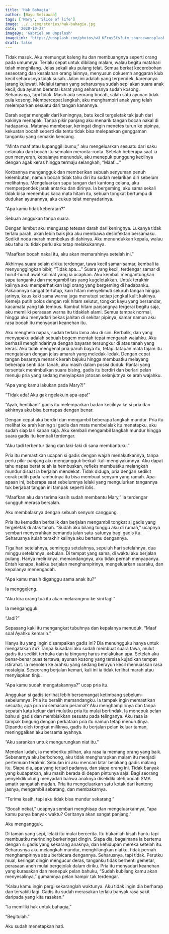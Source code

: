 ```yaml
---
title: 'Hak Bahagia'
author: [Bayu Setiawan]
tags: ['Mary', 'Slice of life']
image: ../../img/stories/hak-bahagia.jpg
date: '2020-10-27'
imageBy: 'Gabriel on Unpslash'
imageLink: 'https://unsplash.com/photos/wU_KFrosSfs?utm_source=unsplash&utm_medium=referral&utm_content=creditShareLink'
draft: false
---
```


Tidak masuk. Aku memungut kaleng itu dan membuangnya seperti orang pada umumnya. Terlalu cepat untuk dibilang malam, walau begitu matahari telah menghilang. Jelas sekali aku pulang telat. Semua berkat kecerobohan seseorang dan kesalahan orang lainnya, menyusun dokuemn anggaran klub kecil seharusnya tidak susah. Jalan ini adalah yang terpendek, karenanya jarang kulewati. Melalui taman yang seharusnya sudah sepi akan suara anak kecil, dua ayunan berantai karat yang seharusnya sudah kosong. Seharusnya, tapi tidak. Masih ada seorang bocah, salah satu ayunan tidak pula kosong. Mempercepat langkah, aku menghampiri anak yang telah melemparkan sesuatu dari tangan kanannya.

Darah segar mengalir dari keningnya, batu kecil tergeletak tak jauh dari kakinya menapak. Tanpa pikir panjang aku menarik tangan bocah nakal di hadapanku. Matanya membesar, keringat dingin menetes turun ke pipinya, kekuatan bocah seperti dia tentu tidak bisa melepaskan genggaman tanganku yang semakin kencang. 

“Minta maaf atau kupanggil ibumu,” aku mengeluarkan sesuatu dari saku celanaku dan bocah itu semakin meronta-ronta.
Setelah beberapa saat ia pun menyerah, kepalanya menunduk, aku menepuk punggung kecilnya dengan agak keras hingga termaju selangkah, “Maaf….”

Korbannya mengangguk dan memberikan sebuah senyuman penuh kelembutan, namun bocah tidak tahu diri itu sudah melarikan diri sebelum melihatnya. Mengeluarkan sapu tangan dari kantong celana, aku memperpendek jarak antarku dan dirinya. Ia bergeming, aku sama sekali tidak bisa menembus kaca mata hitam itu, sebuah tongkat bertumpu di dudukan ayunannya, aku cukup telat menyadarinya.

“Apa kamu tidak keberatan?”

Sebuah anggukan tanpa suara.

Dengan lembut aku mengusap tetesan darah dari keningnya. Lukanya tidak terlalu parah, akan lebih baik jika aku membawa desinfektan bersamaku. Sedikit noda merah membekas di dahinya. Aku menundukkan kepala, walau aku tahu itu tidak perlu aku tetap melakukannya.

“Maafkan bocah nakal itu, aku akan memarahinya setelah ini.”

Akhirnya suara selain diriku terdengar, tawa kecil samar-samar, kembali ia menyunggingkan bibir, “Tidak apa….”
Suara yang kecil, terdengar samar di huruf-huruf awal kalimat yang ia ucapkan. Aku kembali mengantungkan sapu tanganku dan mengambil tas yang kugeletakkan. Untuk terakhir kalinya aku memperhatikan lagi orang yang bergeming di hadapanku. Pakaiannya sangat tertutup, kain hitam menyelimuti seluruh tangan hingga jarinya, kaus kaki sama warna juga menutupi setiap jengkal kulit kakinya. Kemeja putih polos dengan rok hitam selutut, tongkat kayu yang bersandar, kacamata yang tak tembus. Rambut hitam panjangnya tergerai begitu saja, aku memiliki perasaan warna itu tidaklah alami. Semua tampak normal, hingga aku menyadari bekas jahitan di sekitar pipinya, samar namun aku rasa bocah itu menyadari keanehan itu.

Aku menghela napas, sudah terlalu lama aku di sini. Berbalik, dan yang menyapaku adalah sebuah bogem mentah tepat mengarah wajahku. Aku berhasil menghindarinya dengan bayaran tersungkur di atas tanah yang keras. Aku tidak mengenal pria paruh baya itu, tetapi tatapan mata tajam itu mengatakan dengan jelas amarah yang meledak-ledak. Dengan cepat tangan besarnya menarik kerah bajuku hingga membuatku melayang beberapa senti dari tanah, aku masih dalam posisi duduk. Rantai yang tersentak menimbulkan suara bising, gadis itu berdiri dan berlari pelan menuju pria yang sedang menyiapkan jotosan selanjutnya ke arah wajahku.

“Apa yang kamu lakukan pada Mary?!”

“Tidak ada! Aku gak ngelakuin apa-apa!”

“Ayah, hentikan!” gadis itu melemparkan badan kecilnya ke si pria dan akhirnya aku bisa bernapas dengan benar.

Dengan cepat aku berdiri dan mengambil beberapa langkah mundur. Pria itu melihat ke arah kening si gadis dan mata membelalak itu menatapku, aku sudah siap lari kapan saja. Aku kembali mengambil langkah mundur hingga suara gadis itu kembali terdengar.

“Aku tadi terbentur tiang dan laki-laki di sana membantuku.”

Pria itu memastikan ucapan si gadis dengan wajah menakutkannya, tanpa perlu pikir panjang aku mengangguk berkali-kali mengiyakannya. Aku dapat tahu napas berat telah ia hembuskan, refleks membuatku melangkah mundur disaat ia berjalan mendekat. Tidak diduga, pria dengan sedikit corak putih pada rambutnya itu bisa membuat senyum yang ramah. Apa-apaan ini, beberapa saat sebelumnya lelaki yang mengulurkan tangannya tuk berjabat tangan ini tampak seperti iblis.

“Maafkan aku dan terima kasih sudah membantu Mary,” ia terdengar sungguh merasa bersalah.

Aku membalasnya dengan sebuah senyum canggung.

Pria itu kemudian berbalik dan berjalan mengambil tongkat si gadis yang tergeletak di atas tanah. “Sudah aku bilang tunggu aku di rumah,” ucapnya sembari menyerahkan pemandu jalan satu-satunya bagi gadis itu.
Seharusnya itulah terakhir kalinya aku bertemu dengannya.

Tiga hari setelahnya, seminggu setelahnya, sepuluh hari setelahnya, dua minggu setelahnya, sebulan. Di tempat yang sama, di waktu aku berjalan pulang. Hanya meliriknya, memandangnya, aku tidak pernah menyapanya. Entah kenapa, kakiku berjalan menghampirinya, mengeluarkan suaraku, dan kepalanya menengadah.

“Apa kamu masih diganggu sama anak itu?”

Ia menggeleng.

“Aku kira orang tua itu akan melarangmu ke sini lagi.”

Ia mengangguk.

“Jadi?”

Sepasang kaki itu mengangkat tubuhnya dan kepalanya menuduk, “Maaf soal Ayahku kemarin.”

Hanya itu yang ingin disampaikan gadis ini? Dia menungguku hanya untuk mengatakan itu? Tanpa kusadari aku sudah membuat suara tawa, mulut gadis itu sedikit terbuka dan ia bingung harus melakukan apa. Setelah aku benar-benar puas tertawa, ayunan kosong yang tersisa kujadikan tempat istirahat. Ia menoleh ke arahku yang sedang berayun kecil memuaskan rasa nostalgia. Seseorang berjalan kemari, kali ini ia tidak terlihat marah atau menyiapkan tinju.

“Apa kamu sudah mengatakannya?” ucap pria itu.

Anggukan si gadis terlihat lebih bersemangat ketimbang sebelum-sebelumnya. Pria itu beralih memandangku. Ia tampak ingin memastikan sesuatu, apa pria ini semacam peramal? Aku menghampirinya dan tanpa sepatah kata keluar dari mulutku pria itu mulai bertindak. Ia menepuk pelan bahu si gadis dan membisikkan sesuatu pada telinganya. Aku rasa ia tampak bingung dengan perkataan pria itu namun tetap menurutinya. Dipandu oleh tongkat miliknya, gadis itu berjalan pelan keluar taman, meninggalkan aku bersama ayahnya.

“Aku sarankan untuk mengurungkan niat itu.”

Menelan ludah, ia memberiku pilihan, aku rasa ia memang orang yang baik. Sebenarnya aku berbohong, aku tidak mengharapkan malam itu menjadi pertemuan terakhir. Sebulan ini aku mencari latar belakang gadis malang itu. Siapa dia, apa yang terjadi padanya, dan siapa orang ini. Tidak banyak yang kudapatkan, aku masih berada di depan pintunya saja. Bagi seorang penyelidik ulung menyadari bahwa anaknya diselidiki oleh bocah SMA amatir sangatlah mudah. Pria itu mengeluarkan satu kotak dari kantong jasnya, mengambil sebatang, dan membakarnya.

“Terima kasih, tapi aku tidak bisa mundur sekarang.”

“Bocah nekat,” ucapnya sembari menghisap dan mengeluarkannya, “apa kamu punya banyak waktu? Ceritanya akan sangat panjang.”

Aku mengangguk.

Di taman yang sepi, lelaki itu mulai bercerita. Itu bukanlah kisah hantu tapi membuatku merinding berkeringat dingin. Siapa dia, bagaimana ia bertemu dengan si gadis yang sekarang anaknya, dan kehidupan mereka setelah itu. 
Seharusnya aku melangkah mundur, menghilangkan niatku, tidak pernah menghampirinya atau berbicara dengannya. Seharusnya, tapi tidak. Perutku mual, keringat dingin mengucur deras, tanganku tidak berhenti gemetar, perasaan aneh mulai bergejolak dalam diriku. Pria itu menyadari keanehan yang kurasakan dan menepuk pelan bahuku, “Sudah kubilang kamu akan menyesalinya,” gumamnya pelan hampir tak terdengar.

“Kalau kamu ingin pergi sekaranglah waktunya. Aku tidak ingin dia berharap dan tersakiti lagi. Gadis itu sudah merasakan terlalu banyak rasa sakit daripada yang kita rasakan.”

“Ia memiliki hak untuk bahagia,”

“Begitulah.”

Aku sudah menetapkan hati.

